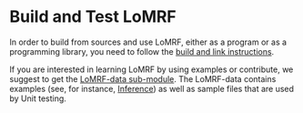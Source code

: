 # Build and Test LoMRF

In order to build from sources and use LoMRF, either as a program or as a programming library, you need to follow the [build and link instructions](6_1_build_and_link_lomrf.md).

If you are interested in learning LoMRF by using examples or contribute, we suggest to get the [LoMRF-data sub-module](6_2_download_example_data.md). The LoMRF-data contains examples (see, for instance, [Inference](2_inference.md)) as well as sample files that are used by Unit testing.
